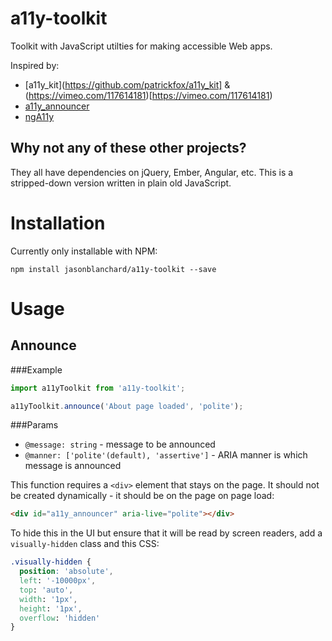 # a11y-toolkit
Toolkit with JavaScript utilties for making accessible Web apps.

Inspired by:
* [a11y_kit](https://github.com/patrickfox/a11y_kit] & (https://vimeo.com/117614181)[https://vimeo.com/117614181)
* [a11y_announcer](a11y-announcer)
* [ngA11y](https://github.com/dequelabs/ngA11y)

## Why not any of these other projects?
They all have dependencies on jQuery, Ember, Angular, etc. This is a stripped-down version written in plain old JavaScript.

# Installation
Currently only installable with NPM:
```
npm install jasonblanchard/a11y-toolkit --save
```

# Usage
## Announce
###Example
```javascript
import a11yToolkit from 'a11y-toolkit';

a11yToolkit.announce('About page loaded', 'polite');
```

###Params
* `@message: string` - message to be announced
* `@manner: ['polite'(default), 'assertive']` - ARIA manner is which message is announced

This function requires a `<div>` element that stays on the page. It should not be created dynamically - it should be on the page on page load:

```html
<div id="a11y_announcer" aria-live="polite"></div>
```

To hide this in the UI but ensure that it will be read by screen readers, add a `visually-hidden` class and this CSS:
```css
.visually-hidden {
  position: 'absolute',
  left: '-10000px',
  top: 'auto',
  width: '1px',
  height: '1px',
  overflow: 'hidden'
}
```
